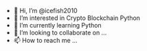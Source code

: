 - 👋 Hi, I’m @icefish2010
- 👀 I’m interested in Crypto Blockchain Python
- 🌱 I’m currently learning Python
- 💞️ I’m looking to collaborate on ...
- 📫 How to reach me ...

<!---
icefish2010/icefish2010 is a ✨ special ✨ repository because its `README.md` (this file) appears on your GitHub profile.
You can click the Preview link to take a look at your changes.
--->
